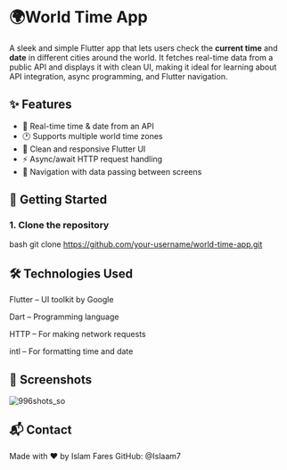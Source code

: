 # 🌍World Time App

A sleek and simple Flutter app that lets users check the **current time** and **date** in different cities around the world. It fetches real-time data from a public API and displays it with clean UI, making it ideal for learning about API integration, async programming, and Flutter navigation.

## ✨ Features
- 📡 Real-time time & date from an API
- 🕐 Supports multiple world time zones
- 📱 Clean and responsive Flutter UI
- ⚡ Async/await HTTP request handling
- 🔁 Navigation with data passing between screens

## 🚀 Getting Started

### 1. Clone the repository

bash
git clone https://github.com/your-username/world-time-app.git

## 🛠️ Technologies Used
Flutter – UI toolkit by Google

Dart – Programming language

HTTP – For making network requests

intl – For formatting time and date

## 📸 Screenshots
![996shots_so](https://github.com/user-attachments/assets/d3c0365c-7383-4e7c-8614-2214d46bc95f)

## 📬 Contact
Made with ❤️ by Islam Fares
GitHub: @Islaam7


